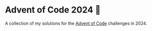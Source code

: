 # Advent of Code 2024 🎄

A collection of my solutions for the [Advent of Code](https://adventofcode.com/) challenges in 2024.
